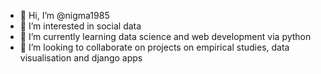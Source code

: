 - 👋 Hi, I’m @nigma1985
- 👀 I’m interested in social data
- 🌱 I’m currently learning data science and web development via python
- 💞️ I’m looking to collaborate on projects on empirical studies, data visualisation and django apps

<!---
nigma1985/nigma1985 is a ✨ special ✨ repository because its `README.md` (this file) appears on your GitHub profile.
You can click the Preview link to take a look at your changes.
--->
